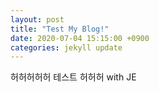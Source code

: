 ```yaml
---
layout: post
title: "Test My Blog!"
date: 2020-07-04 15:15:00 +0900
categories: jekyll update
---
```


허허허허허 테스트 허허허 with JE